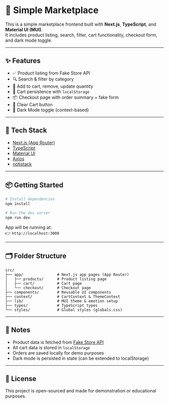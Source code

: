 # 🛒 Simple Marketplace

This is a simple marketplace frontend built with **Next.js**, **TypeScript**, and **Material UI (MUI)**.  
It includes product listing, search, filter, cart functionality, checkout form, and dark mode toggle.

---

## ✨ Features

- ✅ Product listing from Fake Store API
- 🔍 Search & filter by category
- 🛒 Add to cart, remove, update quantity
- 💾 Cart persistence with `localStorage`
- 📦 Checkout page with order summary + fake form
- 🧹 Clear Cart button
- 🌙 Dark Mode toggle (context-based)

---

## 🚀 Tech Stack

- [Next.js (App Router)](https://nextjs.org/)
- [TypeScript](https://www.typescriptlang.org/)
- [Material UI](https://mui.com/)
- [Axios](https://axios-http.com/)
- [notistack](https://iamhosseindhv.com/notistack)

---

## 📦 Getting Started

```bash
# Install dependencies
npm install

# Run the dev server
npm run dev
```

App will be running at:  
👉 `http://localhost:3000`

---

## 🗂 Folder Structure

```
src/
├── app/               # Next.js app pages (App Router)
│   ├── products/      # Product listing page
│   ├── cart/          # Cart page
│   └── checkout/      # Checkout page
├── components/        # Reusable UI components
├── context/           # CartContext & ThemeContext
├── lib/               # MUI theme & emotion setup
├── types/             # TypeScript types
└── styles/            # Global styles (globals.css)
```

---

## 📝 Notes

- Product data is fetched from [Fake Store API](https://fakestoreapi.com/)
- All cart data is stored in `localStorage`
- Orders are saved locally for demo purposes
- Dark mode is persisted in state (can be extended to localStorage)


---

## 📄 License

This project is open-sourced and made for demonstration or educational purposes.

